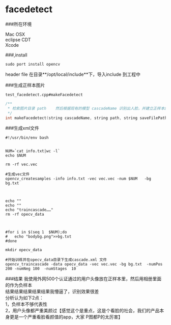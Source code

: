 # facedetect

###所在环境

Mac OSX  
eclipse CDT   
Xcode 



###,install

```
sudo port install opencv
```

header file 在目录**/opt/local/include**下，导入include 到工程中


###生成正样本图片

`test_facedetect.cpp#makeFacedetect` 
```c++
/**
 * 检索图片目录 path    然后根据现有的模型 cascadeName 识别出人脸，并建立正样本的描述文件  格式是 fileName num  x y w h x2 y2 w2 h2 ……【具体定义可以查官方文档】
 */
int makeFacedetect(string cascadeName, string path, string saveFilePath);
```


###生成xml文件

```shell
#!/usr/bin/env bash


NUM=`cat info.txt|wc -l`
echo $NUM

rm -rf vec.vec

#生成vec文件
opencv_createsamples -info info.txt -vec vec.vec -num $NUM   -bg bg.txt  



echo ""
echo ""
echo "traincascade……"
rm -rf opecv_data



#for i in $(seq 1  $NUM);do
#	echo "bodybg.png">>bg.txt
#done

mkdir opecv_data

#开始训练并在opecv_data目录下生成cascade.xml 文件
opencv_traincascade -data opecv_data -vec vec.vec -bg bg.txt  -numPos 200 -numNeg 100  -numStages  10  

```



###结果
我使用外网500个认证通过的用户头像放在正样本里，然后用相册里面的作为负样本  
结果结果结果结果结果我懵逼了，识别效果很差   
分析认为如下2点：  
1，负样本不够代表性     
2，用户头像都严重美颜过【感觉这个是重点，这是个看脸的社会，我们的产品本身更是一个严重看脸看颜值的app，大家 P图都P的太厉害】




